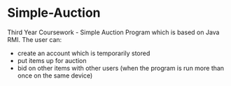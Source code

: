 # Simple-Auction
Third Year Coursework - Simple Auction Program which is based on Java RMI.
The user can:
- create an account which is temporarily stored
- put items up for auction
- bid on other items with other users (when the program is run more than once on the same device)

